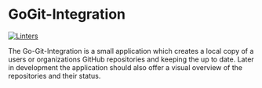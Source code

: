 # GoGit-Integration

[![Linters](https://github.com/AntonSkrub/GoGit-Integration/actions/workflows/linters.yml/badge.svg)](https://github.com/AntonSkrub/GoGit-Integration/actions/workflows/linters.yml)

The Go-Git-Integration is a small application which creates a local copy of a users or organizations GitHub repositories and keeping the up to date.
Later in development the application should also offer a visual overview of the repositories and their status.